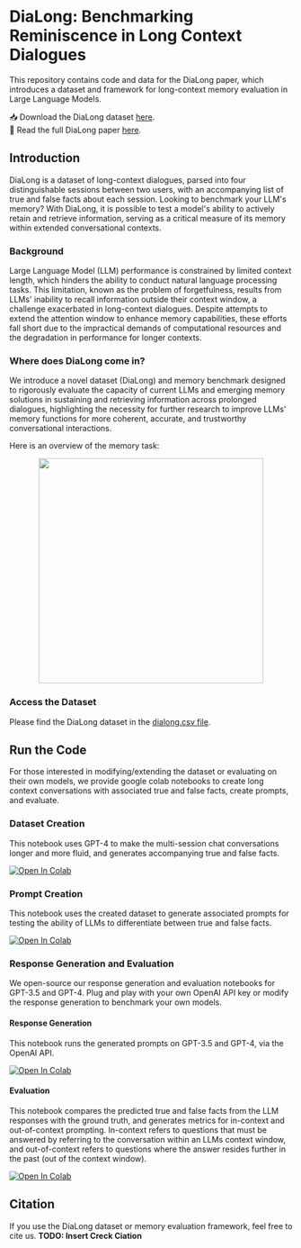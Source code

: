 # DiaLong: Benchmarking Reminiscence in Long Context Dialogues

This repository contains code and data for the DiaLong paper, which introduces a dataset and framework for long-context memory evaluation in Large Language Models. 

📥 Download the DiaLong dataset [here](https://github.com/sameraslan/DiaLong/blob/4bcd860ff806e803487262cdd33fd6bcb4cb612c/DiaLong.csv).\
📜 Read the full DiaLong paper [here](https://github.com/user-attachments/files/19041202/DiaLong.Sep.2024.pdf).

## Introduction
DiaLong is a dataset of long-context dialogues, parsed into four distinguishable sessions between two users, with an accompanying list of true and false facts about each session. Looking to benchmark your LLM's memory? With DiaLong, it is possible to test a model's ability to actively retain and retrieve information, serving as a critical measure of its memory within extended conversational contexts.


### Background
Large Language Model (LLM) performance is constrained by limited context length, which hinders the ability to conduct natural language processing tasks. This limitation, known as the problem of forgetfulness, results from LLMs' inability to recall information outside their context window, a challenge exacerbated in long-context dialogues. Despite attempts to extend the attention window to enhance memory capabilities, these efforts fall short due to the impractical demands of computational resources and the degradation in performance for longer contexts.

### Where does DiaLong come in?
We introduce a novel dataset (DiaLong) and memory benchmark designed to rigorously evaluate the capacity of current LLMs and emerging memory solutions in sustaining and retrieving information across prolonged dialogues, highlighting the necessity for further research to improve LLMs' memory functions for more coherent, accurate, and trustworthy conversational interactions.

Here is an overview of the memory task:
<p align="center">
  <img src="https://github.com/sameraslan/DiaLong/assets/82460915/bbee6c88-8b03-4ba2-a84c-e3416a03c841" width=400>
</p>

### Access the Dataset
Please find the DiaLong dataset in the [dialong.csv file](https://github.com/sameraslan/DiaLong/blob/4bcd860ff806e803487262cdd33fd6bcb4cb612c/DiaLong.csv).

## Run the Code
For those interested in modifying/extending the dataset or evaluating on their own models, we provide google colab notebooks to create long context conversations with associated true and false facts, create prompts, and evaluate.

### Dataset Creation
This notebook uses GPT-4 to make the multi-session chat conversations longer and more fluid, and generates accompanying true and false facts.

[![Open In Colab](https://colab.research.google.com/assets/colab-badge.svg)](https://colab.research.google.com/drive/1lgQcPf96tA3d8aqw9uQYamejB0IjMkHn?usp=sharing)


### Prompt Creation
This notebook uses the created dataset to generate associated prompts for testing the ability of LLMs to differentiate between true and false facts.

[![Open In Colab](https://colab.research.google.com/assets/colab-badge.svg)](https://colab.research.google.com/drive/1JXjlHGWJoGeOQWoBSckHssbOgxdFCNbk?usp=sharing)


### Response Generation and Evaluation
We open-source our response generation and evaluation notebooks for GPT-3.5 and GPT-4. Plug and play with your own OpenAI API key or modify the response generation to benchmark your own models.

#### Response Generation
This notebook runs the generated prompts on GPT-3.5 and GPT-4, via the OpenAI API.

[![Open In Colab](https://colab.research.google.com/assets/colab-badge.svg)](https://colab.research.google.com/drive/1vG-pH1CyI87vJxN80IkTOMPyaxA-xxcc?usp=sharing)

#### Evaluation
This notebook compares the predicted true and false facts from the LLM responses with the ground truth, and generates metrics for in-context and out-of-context prompting. In-context refers to questions that must be answered by referring to the conversation within an LLMs context window, and out-of-context refers to questions where the answer resides further in the past (out of the context window).

[![Open In Colab](https://colab.research.google.com/assets/colab-badge.svg)](https://colab.research.google.com/drive/10Ywkjj_47GoelNS31-ksp12ZvyB3yDHt?usp=sharing)

## Citation
If you use the DiaLong dataset or memory evaluation framework, feel free to cite us.
**TODO: Insert Creck Ciation**
